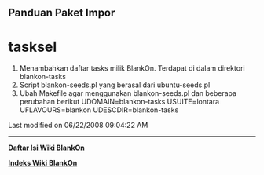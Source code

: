 ## Panduan Paket Impor
# tasksel
   1. Menambahkan daftar tasks milik BlankOn. Terdapat di dalam direktori
      blankon-tasks
   2. Script blankon-seeds.pl yang berasal dari ubuntu-seeds.pl
   3. Ubah Makefile agar menggunakan blankon-seeds.pl dan beberapa perubahan
      berikut
UDOMAIN=blankon-tasks
USUITE=lontara
UFLAVOURS=blankon
UDESCDIR=blankon-tasks

Last modified on 06/22/2008 09:04:22 AM
 
---
[**Daftar Isi Wiki BlankOn**](/DaftarIsi/README.md)
 
[**Indeks Wiki BlankOn**](/Indeks.md)
